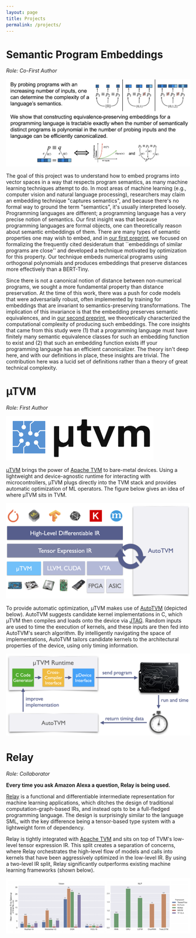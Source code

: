 ```yaml
---
layout: page
title: Projects
permalink: /projects/
---
```


# Semantic Program Embeddings
_Role: Co-First Author_

![embedders-summary](/images/embedders-summary.png)

The goal of this project was to understand how to embed programs into vector spaces in a way that respects program semantics, as many machine learning techniques attempt to do.
In most areas of machine learning (e.g., computer vision and natural language processing), researchers may claim an embedding technique "captures semantics", and because there's no formal way to ground the term "semantics", it's usually interpreted loosely.
Programming languages are different; a programming language has a very precise notion of semantics.
Our first insight was that because programming languages are formal objects, one can theoretically reason about semantic embeddings of them.
There are many types of semantic properties one may wish to embed, and in [our first preprint](/assets/a_theory_of_semantic_program_embeddings.pdf), we focused on formalizing the frequently cited desideratum that ``embeddings of similar programs are close'' and developed a technique motivated by optimization for this property.
Our technique embeds numerical programs using orthogonal polynomials and produces embeddings that preserve distances more effectively than a BERT-Tiny.

Since there is not a canonical notion of distance between non-numerical programs, we sought a more fundamental property than distance preservation.
At the time of this work, there was a push for code models that were adversarially robust, often implemented by training for embeddings that are invariant to semantics-preserving transformations.
The implication of this invariance is that the embedding preserves semantic equivalences, and in [our second preprint](/assets/a_theory_of_equivalence_preserving_embeddings.pdf), we theoretically characterized the computational complexity of producing such embeddings.
The core insights that came from this study were (1) that a programming language must have finitely many semantic equivalence classes for such an embedding function to exist and (2) that such an embedding function exists iff your programming language has an efficient canonicalizer.
The theory isn't deep here, and with our definitions in place, these insights are trivial.
The contribution here was a lucid set of definitions rather than a theory of great technical complexity.

# µTVM
_Role: First Author_

![microtvm-logo](/images/microtvm-logo.png)

[µTVM](https://github.com/apache/incubator-tvm/issues/2563) brings the power of [Apache
TVM](https://github.com/apache/incubator-tvm) to bare-metal devices. Using 
a lightweight and device-agnostic runtime for interacting with
microcontrollers, µTVM plugs directly into the TVM stack and provides
automatic optimization of ML operators. The figure below
gives an idea of where µTVM sits in TVM.

<!-- TODO: use image resize proxy once images are uploaded to github -->
<!-- <img src="http://images.weserv.nl/?url=www.yourdomain.com{{ page.image }}&w=200&h=200&output=jpg&q=65" /> -->
![microtvm-tvm-stack](/images/microtvm-tvm-stack.png)

To provide automatic optimization, µTVM makes use of
[AutoTVM](https://arxiv.org/abs/1805.08166) (depicted below). AutoTVM
suggests candidate kernel implementations in C, which µTVM then
compiles and loads onto the device via
[JTAG](https://en.wikipedia.org/wiki/JTAG). Random inputs are used to time
the execution of kernels, and these inputs are then fed into AutoTVM's search algorithm. By intelligently navigating the space of implementations, AutoTVM
tailors candidate kernels to the architectural properties of the device,
using only timing information.

![microtvm-autotvm-overview](/images/microtvm-autotvm-overview.png)

# Relay
_Role: Collaborator_

<b>Every time you ask Amazon Alexa a question, Relay is being used.</b>

[Relay](https://github.com/apache/incubator-tvm/issues/1673) is a functional and differentiable intermediate representation for
machine learning applications, which ditches the design of traditional
computation-graph-based IRs, and instead opts to be a full-fledged
programming language. The design is surprisingly similar to the language SML,
with the key difference being a tensor-based type system with a lightweight
form of dependency.

Relay is tightly integrated with [Apache TVM](https://github.com/apache/incubator-tvm)
and sits on top of TVM's low-level tensor expression IR. This split creates a
separation of concerns, where Relay orchestrates the high-level flow of
models and calls into kernels that have been aggressively optimized in the
low-level IR. By using a two-level IR split, Relay significantly outperforms
existing machine learning frameworks (shown below).

<!-- TODO: Replace "InterNeuron" with "Relay" -->
![relay-wins-lmao](/images/relay-wins-lmao.png)

<!-- # RelayBench
_Role: Co-Investigator_

RelayBench is a framework for running language- and framework-agnostic
machine learning experiments, with the primary goal being *reproducibility*.
Once experiments are defined by the user, subsystems can be defined to
analyze and make use of the collected data. As a "killer app" for RelayBench,
I developed a push-button evaluation for the most recent [Relay
paper](https://arxiv.org/abs/1904.08368), meaning all of the experiments
and graphs were run and generated automatically. -->
